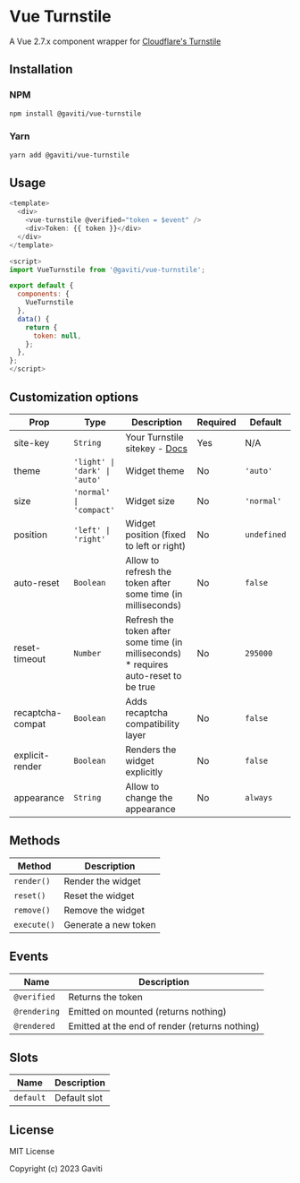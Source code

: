 # Vue Turnstile

A Vue 2.7.x component wrapper for [Cloudflare's Turnstile](https://developers.cloudflare.com/turnstile/)

## Installation

### NPM

```bash
npm install @gaviti/vue-turnstile
```

### Yarn

```bash
yarn add @gaviti/vue-turnstile
```

## Usage

```javascript
<template>
  <div>
    <vue-turnstile @verified="token = $event" />
    <div>Token: {{ token }}</div>
  </div>
</template>

<script>
import VueTurnstile from '@gaviti/vue-turnstile';

export default {
  components: {
    VueTurnstile
  },
  data() {
    return {
      token: null,
    };
  },
};
</script>
```

## Customization options

| Prop             | Type                          | Description                                                                               | Required | Default     |
| ---------------- | ----------------------------- | ----------------------------------------------------------------------------------------- | -------- | ----------- |
| site-key         | `String`                      | Your Turnstile sitekey - [Docs](https://developers.cloudflare.com/turnstile/get-started/) | Yes      | N/A         |
| theme            | `'light' \| 'dark' \| 'auto'` | Widget theme                                                                              | No       | `'auto'`    |
| size             | `'normal' \| 'compact'`       | Widget size                                                                               | No       | `'normal'`  |
| position         | `'left' \| 'right'`           | Widget position (fixed to left or right)                                                  | No       | `undefined` |
| auto-reset       | `Boolean`                     | Allow to refresh the token after some time (in milliseconds)                              | No       | `false`     |
| reset-timeout    | `Number`                      | Refresh the token after some time (in milliseconds) \* requires auto-reset to be true     | No       | `295000`    |
| recaptcha-compat | `Boolean`                     | Adds recaptcha compatibility layer                                                        | No       | `false`     |
| explicit-render  | `Boolean`                     | Renders the widget explicitly                                                             | No       | `false`     |
| appearance       | `String`                      | Allow to change the appearance                                                            | No       | `always`    |

## Methods

| Method      | Description          |
| ----------- | -------------------- |
| `render()`  | Render the widget    |
| `reset()`   | Reset the widget     |
| `remove()`  | Remove the widget    |
| `execute()` | Generate a new token |

## Events

| Name         | Description                                    |
| ------------ | ---------------------------------------------- |
| `@verified`  | Returns the token                              |
| `@rendering` | Emitted on mounted (returns nothing)           |
| `@rendered`  | Emitted at the end of render (returns nothing) |

## Slots

| Name      | Description  |
| --------- | ------------ |
| `default` | Default slot |

## License

MIT License

Copyright (c) 2023 Gaviti
